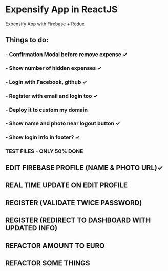# Expensify App in ReactJS
Expensify App with Firebase + Redux


## Things to do:
### - Confirmation Modal before remove expense ✓
### - Show number of hidden expenses ✓
### - Login with Facebook, github ✓
### - Register with email and login too ✓
### - Deploy it to custom my domain
### - Show name and photo near logout button ✓
### - Show login info in footer? ✓
### TEST FILES - ONLY 50% DONE

## EDIT FIREBASE PROFILE (NAME & PHOTO URL)✓
## REAL TIME UPDATE ON EDIT PROFILE 
## REGISTER (VALIDATE TWICE PASSWORD)
## REGISTER (REDIRECT TO DASHBOARD WITH UPDATED INFO)
## REFACTOR AMOUNT TO EURO
## REFACTOR SOME THINGS
